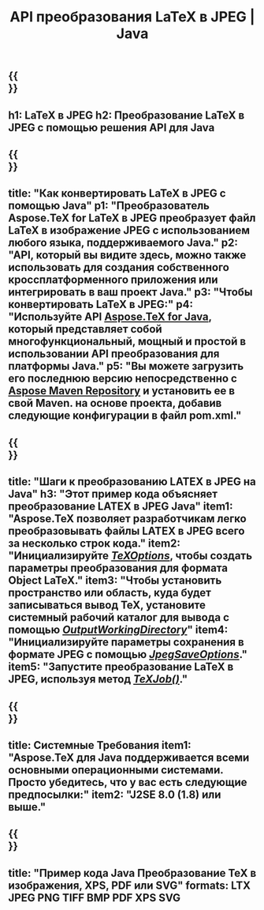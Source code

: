 ﻿---
translation: true
template: /_templates/_conversion-child-java.md
title: API преобразования LaTeX в JPEG | Java
description: Функция преобразования LaTeX в JPEG. Интегрируйте эту локальную библиотеку Java в свой проект или используйте кроссплатформенные приложения для преобразования LaTeX в JPEG.
keywords: латекс в jpeg API Java, интегрировать latex2jpeg
url: /java/conversion/latex-to-jpeg/
family: tex
platformtag: java
feature: conversion
informat: LATEX
outformat: JPEG
otherformats: PNG PDF TIFF JPEG
---

{{<section banner>}}
---
h1: LaTeX в JPEG
h2: Преобразование LaTeX в JPEG с помощью решения API для Java
---

{{<section overview>}}
---
title: "Как конвертировать LaTeX в JPEG с помощью Java"
p1: "Преобразователь Aspose.TeX for LaTeX в JPEG преобразует файл LaTeX в изображение JPEG с использованием любого языка, поддерживаемого Java."
p2: "API, который вы видите здесь, можно также использовать для создания собственного кроссплатформенного приложения или интегрировать в ваш проект Java."
p3: "Чтобы конвертировать LaTeX в JPEG:"
p4: "Используйте API [Aspose.TeX for Java](https://products.aspose.com/tex/java), который представляет собой многофункциональный, мощный и простой в использовании API преобразования для платформы Java."
p5: "Вы можете загрузить его последнюю версию непосредственно с [Aspose Maven Repository](https://repository.aspose.com/tex/) и установить ее в свой Maven. на основе проекта, добавив следующие конфигурации в файл pom.xml."
---

{{<section feature1>}}
---
title: "Шаги к преобразованию LATEX в JPEG на Java"
h3: "Этот пример кода объясняет преобразование LATEX в JPEG Java"
item1: "Aspose.TeX позволяет разработчикам легко преобразовывать файлы LATEX в JPEG всего за несколько строк кода."
item2: "Инициализируйте [*TeXOptions*](https://reference.aspose.com/tex/java/com.aspose.tex/TeXOptions), чтобы создать параметры преобразования для формата Object LaTeX."
item3: "Чтобы установить пространство или область, куда будет записываться вывод TeX, установите системный рабочий каталог для вывода с помощью [*OutputWorkingDirectory*](https://reference.aspose.com/tex/java/com.aspose.tex/TeXOptions#getOutputWorkingDirectory--)"
item4: "Инициализируйте параметры сохранения в формате JPEG с помощью [*JpegSaveOptions*](https://reference.aspose.com/tex/java/com.aspose.tex.rendering/JpegSaveOptions)."
item5: "Запустите преобразование LaTeX в JPEG, используя метод [*TeXJob()*](https://reference.aspose.com/tex/java/com.aspose.tex/TeXJob)."
---

{{<section feature2>}}
---
title: Системные Требования
item1: "Aspose.TeX для Java поддерживается всеми основными операционными системами. Просто убедитесь, что у вас есть следующие предпосылки:"
item2: "J2SE 8.0 (1.8) или выше."
---

{{<section widget>}}
---
title: "Пример кода Java Преобразование TeX в изображения, XPS, PDF или SVG"
formats: LTX JPEG PNG TIFF BMP PDF XPS SVG
---